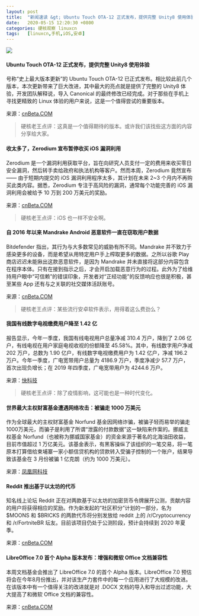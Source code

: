 ```yaml
---
layout: post
title:	"新闻速读 &gt; Ubuntu Touch OTA-12 正式发布，提供完整 Unity8 使用体验"
date:	2020-05-15 12:20:30 +0800 
categories:	硬核观察 linuxcn 
tags:	[linuxcn,手机,iOS,安卓]
---
```



![](/Asserts/Images//attachment/album/202005/15/122023naiwasw8098w5tii.jpg)


#### Ubuntu Touch OTA-12 正式发布，提供完整 Unity8 使用体验


号称“史上最大版本更新”的 Ubuntu Touch OTA-12 已正式发布。相比较此前几个版本，本次更新带来了巨大改进，其中最大的亮点就是提供了完整的 Unity8 体验，开发团队解释说，导入 Canonical 的最终修改已经完成。对于那些在手机上寻找更精致的 Linux 体验的用户来说，这是一个值得尝试的重要版本。


来源：[cnBeta.COM](https://www.cnbeta.com/articles/tech/979027.htm)



> 
> 硬核老王点评：这真是一个值得期待的版本。或许我们该找些这方面的内容分享给大家。
> 
> 
> 


#### 收太多了，Zerodium 宣布暂停收买 iOS 漏洞利用


Zerodium 是一个漏洞利用获取平台，旨在向研究人员支付一定的费用来收买零日安全漏洞，然后转手卖给政府和执法机构等客户。然而本周，Zerodium 竟然宣布 —— 由于短期内提交的 iOS 漏洞利用程序太多，其计划在未来 2~3 个月内不再购买此类内容。据悉，Zerodium 专注于高风险的漏洞，通常每个功能完善的 iOS 漏洞利用会被给予 10 万到 200 万美元的奖励。


来源：[cnBeta.COM](https://www.cnbeta.com/articles/tech/979339.htm)



> 
> 硬核老王点评：iOS 也一样不安全啊。
> 
> 
> 


#### 自 2016 年以来 Mandrake Android 恶意软件一直在窃取用户数据


Bitdefender 指出，其行为与大多数常见的威胁有所不同。Mandrake 并不致力于感染更多的设备，而是希望从用特定用户手上榨取更多的数据。之所以谷歌 Play 商店迟迟未能揪出这款恶意软件，是因为 Mandrake 并未直接将这部分内容包含在程序本体。只有在接到指示之后，才会开启加载恶意行为的过程。此外为了给维持用户眼中“可信赖”的错误印象，开发者对“正经功能”的反馈响应也很是积极，甚至某些 App 还有与之关联的社交媒体活跃账号。


来源：[cnBeta.COM](https://www.cnbeta.com/articles/tech/979347.htm)



> 
> 硬核老王点评：某些流行安卓软件表示，用得着这么费劲么？
> 
> 
> 


#### 我国有线数字电视缴费用户降至 1.42 亿


报告显示，今年一季度，我国有线电视用户总量净减 310.4 万户，降到了 2.06 亿户，有线电视在用户家庭电视收视的份额降至 45.58%。其中，有线数字用户净减 202 万户，总数为 1.90 亿户，有线数字电视缴费用户为 1.42 亿户，净减 196.2 万户。今年一季度，广电宽带用户总量为 4186.9 万户，季度净减少 57.7 万户，首次出现负增长；在 2019 年四季度，广电宽带用户为 4244.6 万户。


来源：[快科技](https://www.cnbeta.com/articles/tech/979191.htm)



> 
> 硬核老王点评：除了疫情影响，这可能也是一种时代变化。
> 
> 
> 


#### 世界最大主权财富基金遭遇网络攻击：被骗走 1000 万美元


作为全球最大的主权财富基金 Norfund 基金因网络诈骗，被骗子轻而易举的骗走1000万美元，而骗子是利用了所谓“泄露的付款数据”这一缺陷来作案的。挪威主权基金 Norfund（也被称为挪威国家基金）的资金来源于著名的北海油田收益，目前市值超过 1 万亿美元。该基金表示，有黑客操纵了该组织的一笔交易，将一笔原本打算借给柬埔寨一家小额信贷机构的贷款转入受骗子控制的一个账户，结果导致该基金在 3 月份被骗 1 亿克朗（约为 1000 万美元）。


来源：[凤凰网科技](https://www.cnbeta.com/articles/tech/979113.htm)


#### Reddit 推出基于以太坊的代币


知名线上论坛 Reddit 正在对两款基于以太坊的加密货币令牌展开公测，贡献内容的用户将获得相应的奖励。作为新发起的“社区积分”计划的一部分，名为 $MOONS 和 $BRICKS 的两款代币将分别发放给 reddit 上的 /r/Cryptocurrency 和 /r/FortniteBR 坛友。目前该项目仍处于公测阶段，预计会持续到 2020 年夏季。


来源：[cnBeta.COM](https://www.cnbeta.com/articles/tech/979075.htm)


#### LibreOffice 7.0 首个 Alpha 版本发布：增强和微软 Office 文档兼容性


本周文档基金会推出了 LibreOffice 7.0 的首个 Alpha 版本。LibreOffice 7.0 预估将会在今年8月份推出，并对该生产力套件中的每一个应用进行了大规模的改进。在该版本中有一个值得关注的改进就是对 .DOCX 文档的导入和导出过滤功能，大大提高了和微软 Office 文档的兼容性。


来源：[cnBeta.COM](https://www.cnbeta.com/articles/tech/979021.htm)
